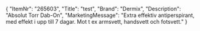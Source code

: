 {
  "ItemNr": "265603",
  "Title": "test",
  "Brand": "Dermix",
  "Description": "Absolut Torr Dab-On",
  "MarketingMessage": "Extra effektiv antiperspirant, med effekt i upp till 7 dagar. Mot t ex armsvett, handsvett och fotsvett."
}